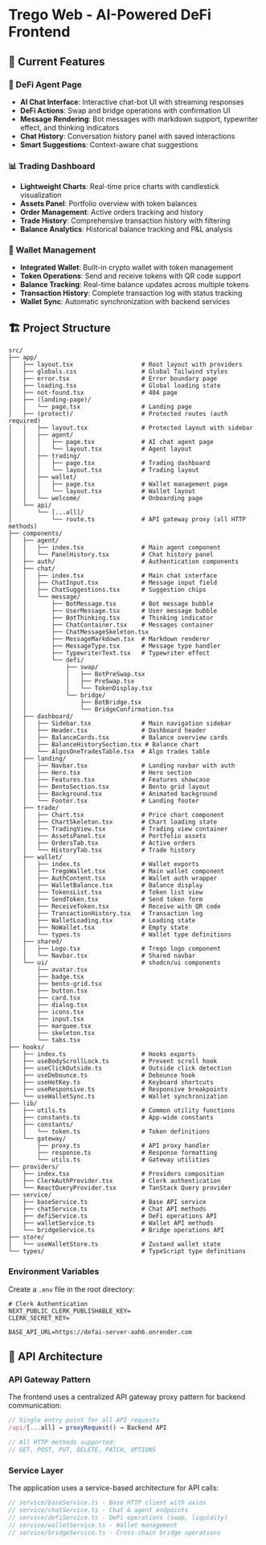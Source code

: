 # Trego Web - AI-Powered DeFi Frontend

## 🌟 Current Features

### 🤖 DeFi Agent Page

- **AI Chat Interface**: Interactive chat-bot UI with streaming responses
- **DeFi Actions**: Swap and bridge operations with confirmation UI
- **Message Rendering**: Bot messages with markdown support, typewriter effect, and thinking indicators
- **Chat History**: Conversation history panel with saved interactions
- **Smart Suggestions**: Context-aware chat suggestions

### 📊 Trading Dashboard

- **Lightweight Charts**: Real-time price charts with candlestick visualization
- **Assets Panel**: Portfolio overview with token balances
- **Order Management**: Active orders tracking and history
- **Trade History**: Comprehensive transaction history with filtering
- **Balance Analytics**: Historical balance tracking and P&L analysis

### 💼 Wallet Management

- **Integrated Wallet**: Built-in crypto wallet with token management
- **Token Operations**: Send and receive tokens with QR code support
- **Balance Tracking**: Real-time balance updates across multiple tokens
- **Transaction History**: Complete transaction log with status tracking
- **Wallet Sync**: Automatic synchronization with backend services

## 🏗️ Project Structure

```
src/
├── app/
│   ├── layout.tsx                   # Root layout with providers
│   ├── globals.css                  # Global Tailwind styles
│   ├── error.tsx                    # Error boundary page
│   ├── loading.tsx                  # Global loading state
│   ├── not-found.tsx                # 404 page
│   ├── (landing-page)/
│   │   └── page.tsx                 # Landing page
│   ├── (protect)/                   # Protected routes (auth required)
│   │   ├── layout.tsx               # Protected layout with sidebar
│   │   ├── agent/
│   │   │   ├── page.tsx             # AI chat agent page
│   │   │   └── layout.tsx           # Agent layout
│   │   ├── trading/
│   │   │   ├── page.tsx             # Trading dashboard
│   │   │   └── layout.tsx           # Trading layout
│   │   ├── wallet/
│   │   │   ├── page.tsx             # Wallet management page
│   │   │   └── layout.tsx           # Wallet layout
│   │   └── welcome/                 # Onboarding page
│   └── api/
│       └── [...all]/
│           └── route.ts             # API gateway proxy (all HTTP methods)
├── components/
│   ├── agent/
│   │   ├── index.tsx                # Main agent component
│   │   └── PanelHistory.tsx         # Chat history panel
│   ├── auth/                        # Authentication components
│   ├── chat/
│   │   ├── index.tsx                # Main chat interface
│   │   ├── ChatInput.tsx            # Message input field
│   │   ├── ChatSuggestions.tsx      # Suggestion chips
│   │   └── message/
│   │       ├── BotMessage.tsx       # Bot message bubble
│   │       ├── UserMessage.tsx      # User message bubble
│   │       ├── BotThinking.tsx      # Thinking indicator
│   │       ├── ChatContainer.tsx    # Messages container
│   │       ├── ChatMessageSkeleton.tsx
│   │       ├── MessageMarkdown.tsx  # Markdown renderer
│   │       ├── MessageType.tsx      # Message type handler
│   │       ├── TypewriterText.tsx   # Typewriter effect
│   │       └── defi/
│   │           ├── swap/
│   │           │   ├── BotPreSwap.tsx
│   │           │   ├── PreSwap.tsx
│   │           │   └── TokenDisplay.tsx
│   │           └── bridge/
│   │               ├── BotBridge.tsx
│   │               └── BridgeConfirmation.tsx
│   ├── dashboard/
│   │   ├── Sidebar.tsx              # Main navigation sidebar
│   │   ├── Header.tsx               # Dashboard header
│   │   ├── BalanceCards.tsx         # Balance overview cards
│   │   ├── BalanceHistorySection.tsx # Balance chart
│   │   └── AlgosOneTradesTable.tsx  # Algo trades table
│   ├── landing/
│   │   ├── Navbar.tsx               # Landing navbar with auth
│   │   ├── Hero.tsx                 # Hero section
│   │   ├── Features.tsx             # Features showcase
│   │   ├── BentoSection.tsx         # Bento grid layout
│   │   ├── Background.tsx           # Animated background
│   │   └── Footer.tsx               # Landing footer
│   ├── trade/
│   │   ├── Chart.tsx                # Price chart component
│   │   ├── ChartSkeleton.tsx        # Chart loading state
│   │   ├── TradingView.tsx          # Trading view container
│   │   ├── AssetsPanel.tsx          # Portfolio assets
│   │   ├── OrdersTab.tsx            # Active orders
│   │   └── HistoryTab.tsx           # Trade history
│   ├── wallet/
│   │   ├── index.ts                 # Wallet exports
│   │   ├── TregoWallet.tsx          # Main wallet component
│   │   ├── AuthContent.tsx          # Wallet auth wrapper
│   │   ├── WalletBalance.tsx        # Balance display
│   │   ├── TokensList.tsx           # Token list view
│   │   ├── SendToken.tsx            # Send token form
│   │   ├── ReceiveToken.tsx         # Receive with QR code
│   │   ├── TransactionHistory.tsx   # Transaction log
│   │   ├── WalletLoading.tsx        # Loading state
│   │   ├── NoWallet.tsx             # Empty state
│   │   └── types.ts                 # Wallet type definitions
│   ├── shared/
│   │   ├── Logo.tsx                 # Trego logo component
│   │   └── Navbar.tsx               # Shared navbar
│   └── ui/                          # shadcn/ui components
│       ├── avatar.tsx
│       ├── badge.tsx
│       ├── bento-grid.tsx
│       ├── button.tsx
│       ├── card.tsx
│       ├── dialog.tsx
│       ├── icons.tsx
│       ├── input.tsx
│       ├── marquee.tsx
│       ├── skeleton.tsx
│       └── tabs.tsx
├── hooks/
│   ├── index.ts                     # Hooks exports
│   ├── useBodyScrollLock.ts         # Prevent scroll hook
│   ├── useClickOutside.ts           # Outside click detection
│   ├── useDebounce.ts               # Debounce hook
│   ├── useHotKey.ts                 # Keyboard shortcuts
│   ├── useResponsive.ts             # Responsive breakpoints
│   └── useWalletSync.ts             # Wallet synchronization
├── lib/
│   ├── utils.ts                     # Common utility functions
│   ├── constants.ts                 # App-wide constants
│   ├── constants/
│   │   └── token.ts                 # Token definitions
│   └── gateway/
│       ├── proxy.ts                 # API proxy handler
│       ├── response.ts              # Response formatting
│       └── utils.ts                 # Gateway utilities
├── providers/
│   ├── index.tsx                    # Providers composition
│   ├── ClerkAuthProvider.tsx        # Clerk authentication
│   └── ReactQueryProvider.tsx       # TanStack Query provider
├── service/
│   ├── baseService.ts               # Base API service
│   ├── chatService.ts               # Chat API methods
│   ├── defiService.ts               # DeFi operations API
│   ├── walletService.ts             # Wallet API methods
│   └── bridgeService.ts             # Bridge operations API
├── store/
│   └── useWalletStore.ts            # Zustand wallet state
└── types/                           # TypeScript type definitions
```

### Environment Variables

Create a `.env` file in the root directory:

```env
# Clerk Authentication
NEXT_PUBLIC_CLERK_PUBLISHABLE_KEY=
CLERK_SECRET_KEY=

BASE_API_URL=https://defai-server-aah6.onrender.com
```

## 🔌 API Architecture

### API Gateway Pattern

The frontend uses a centralized API gateway proxy pattern for backend communication:

```typescript
// Single entry point for all API requests
/api/[...all] → proxyRequest() → Backend API

// All HTTP methods supported:
// GET, POST, PUT, DELETE, PATCH, OPTIONS
```

### Service Layer

The application uses a service-based architecture for API calls:

```typescript
// service/baseService.ts - Base HTTP client with axios
// service/chatService.ts - Chat & agent endpoints
// service/defiService.ts - DeFi operations (swap, liquidity)
// service/walletService.ts - Wallet management
// service/bridgeService.ts - Cross-chain bridge operations
```
